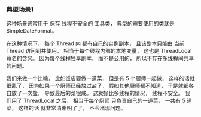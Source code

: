 ### 典型场景1

这种场景通常用于
保存
线程不安全的
工具类，
典型的需要使用的类就是
SimpleDateFormat。

在这种情况下，
每个 Thread 内
都有自己的实例副本，
且该副本只能由
当前 Thread 访问到并使用，
相当于每个线程内部的本地变量，
这也是 ThreadLocal 命名的含义。
因为每个线程独享副本，
而不是公用的，
所以不存在多线程间共享的问题。

我们来做一个比喻，
比如饭店要做一道菜，
但是有 5 个厨师一起做，
这样的话就很乱了，
因为如果一个厨师已经放过盐了，
假如其他厨师都不知道，
于是就都各自放了一次盐，
导致最后的菜很咸。
这就好比多线程的情况，
线程不安全。
我们用了 ThreadLocal 之后，
相当于每个厨师
只负责自己的一道菜，
一共有 5 道菜，
这样的话
就非常清晰明了了，
不会出现问题。
